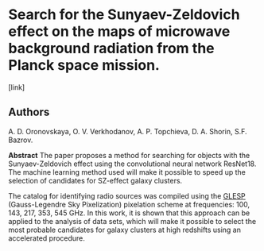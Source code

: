 # Search for the Sunyaev-Zeldovich effect on the maps of microwave background radiation from the Planck space mission.
[link]

## Authors
A. D. Oronovskaya, O. V. Verkhodanov, A. P. Topchieva, D. A. Shorin, S.F. Bazrov.

**Abstract**
The paper proposes a method for searching for objects with the Sunyaev-Zeldovich effect using the convolutional neural network ResNet18. The machine learning method used will make it possible to speed up the selection of candidates for SZ-effect galaxy clusters.

The catalog for identifying radio sources was compiled using the [GLESP](http://www.apc.univ-paris7.fr/~radek/s2hat/docs/glesp.html) (Gauss-Legendre Sky Pixelization) pixelation scheme  at frequencies: 100, 143, 217, 353, 545 GHz. In this work, it is shown that this approach can be applied to the analysis of data sets, which will make it possible to select the most probable candidates for galaxy clusters at high redshifts using an accelerated procedure.

